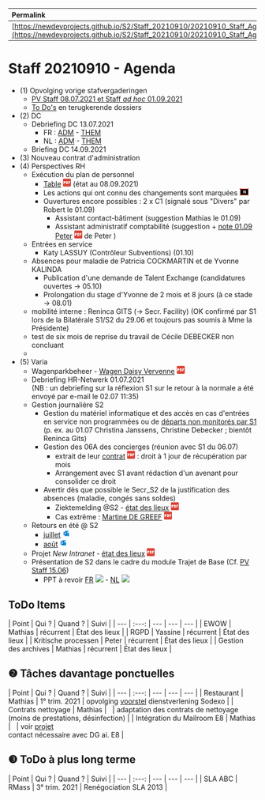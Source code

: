 <link rel="stylesheet" href="https://newdevprojects.github.io/S2/S2.css">
<link rel="stylesheet" href="S2.css">

&nbsp;

| Permalink |
| :--- |
| [https://newdevprojects.github.io/S2/Staff_20210910/20210910_Staff_Agenda.html](https://newdevprojects.github.io/S2/Staff_20210910/20210910_Staff_Agenda.html) | 

# Staff 20210910 - Agenda

* (1) Opvolging vorige stafvergaderingen
	* [PV Staff 08.07.2021 et Staff *ad hoc* 01.09.2021](https://newdevprojects.github.io/S2/Staff_20210708/20210901_Staff_PV.html)
	* [To Do's](#todo) en terugkerende dossiers
* (2) DC 
	* Debriefing DC 13.07.2021
		* FR : [ADM](https://newdevprojects.github.io/S2/Staff/20210713_Adm_FR.pdf) - [THEM](https://newdevprojects.github.io/S2/Staff/20210713_Them_FR.pdf)
		* NL : [ADM](https://newdevprojects.github.io/S2/Staff/20210713_Adm_NL.pdf) - [THEM](https://newdevprojects.github.io/S2/Staff/20210713_Them_NL.pdf)
	* Briefing DC 14.09.2021
* (3) Nouveau contrat d'administration
* (4) Perspectives RH
	* Exécution du plan de personnel
		* [Table](TablePlansPersonnel_20210908.pdf) ![](pdf.png) (état au 08.09.2021)
		* Les actions qui ont connu des changements sont marquées ![](table_NEW.png)
		* Ouvertures encore possibles : 2 x C1 (signalé sous "Divers" par Robert le 01.09)
			* Assistant contact-bâtiment (suggestion Mathias le 01.09)
			* Assistant administratif comptabilité (suggestion + [note 01.09 Peter](nota_pensionering_20210901.pdf) ![](pdf.png) de Peter )
	* Entrées en service
		* Katy LASSUY (Contrôleur Subventions) (01.10)
	* Absences pour maladie de Patricia COCKMARTIN et de Yvonne KALINDA
		* Publication d'une demande de Talent Exchange (candidatures ouvertes &rarr; 05.10)
		* Prolongation du stage d'Yvonne de 2 mois et 8 jours (à ce stade &rarr; 08.01)
	* mobilité interne : Reninca GITS (&rarr;  Secr. Facility) (OK confirmé par S1 lors de la Bilatérale S1/S2 du 29.06 et toujours pas soumis à Mme la Présidente)
	* test de six mois de reprise du travail de Cécile DEBECKER non concluant
	* 
* (5) Varia
	* Wagenparkbeheer - [Wagen Daisy Vervenne](Leasing_Wagen.pdf) ![](pdf.png)
	* Debriefing HR-Netwerk 01.07.2021<br>(NB : un debriefing sur la réflexion S1 sur le retour à la normale a été envoyé par e-mail le 02.07 11:35)
	* Gestion journalière S2
		* Gestion du matériel informatique et des accès en cas d'entrées en service non programmées ou de [départs non monitorés par S1](Probleme_Ticketing_ServiceNow.md) (p. ex. au 01.07 Christina Janssens, Christine Debecker ; bientôt Reninca Gits)
		* Gestion des 06A des concierges (réunion avec S1 du 06.07)
			* extrait de leur [contrat](Contrat_concierges.pdf) ![](pdf.png) : droit à 1 jour de récupération par mois
			* Arrangement avec S1 avant rédaction d'un avenant pour consolider ce droit
		* Avertir dès que possible le Secr_S2 de la justification des absences (maladie, congés sans soldes)
			* Ziektemelding @S2 - [état des lieux](Encours_Ziektemelding_S2_20210705.pdf) ![](pdf.png)
			* Cas extrême : [Martine DE GREEF](PrimeTime_MDeGreef.pdf) ![](pdf.png)
	* Retours en été @ S2
		* [juillet](JUILLET.eml) ![](eml.png)
		* [août](AOUT.eml) ![](eml.png)
	* Projet *New Intranet* - [état des lieux](New_Intranet_StavaZa_20210701.pdf) ![](pdf.png)
	* Présentation de S2 dans le cadre du module Trajet de Base (Cf. [PV Staff 15.06](https://newdevprojects.github.io/S2/Staff_20210615/20210615_Staff_PV.html#briefing-dc-22062021))
		* PPT à revoir [FR](PresentationS2FR2021.pptx) ![](ppt.png) - [NL](PresentationS2NL2021.pptx) ![](ppt.png)

<a name="todo"> </a>

## ToDo Items

| Point | Qui ? | Quand ? | Suivi |
| --- | :---: | --- | --- | --- |
| EWOW | Mathias | récurrent | &Eacute;tat des lieux |
| RGPD | Yassine | récurrent | &Eacute;tat des lieux |
| Kritische processen | Peter | récurrent | &Eacute;tat des lieux |
| Gestion des archives | Mathias | récurrent | &Eacute;tat des lieux |

## &#10103; Tâches davantage ponctuelles

| Point | Qui ? | Quand ? | Suivi |
| --- | :---: | --- | --- | --- |
| Restaurant | Mathias | 1° trim. 2021 | opvolging [voorstel](https://newdevprojects.github.io/S2/Staff_20210107/20210107_Sodexo_aangepaste_werking.pdf) dienstverlening Sodexo |
| Contrats nettoyage | Mathias | &nbsp; | adaptation des contrats de nettoyage (moins de prestations, désinfection) |
| Intégration du Mailroom E8 | Mathias | &nbsp; | voir [projet](https://newdevprojects.github.io/S2/Staff_20210204/Nota_verzendingsdienst_E8.pdf)<br>contact nécessaire avec DG ai. E8 |

## &#10104; ToDo à plus long terme

| Point | Qui ? | Quand ? | Suivi |
| --- | :---: | --- | --- | --- |
| SLA ABC | RMass | 3° trim. 2021 | Renégociation SLA 2013 |
